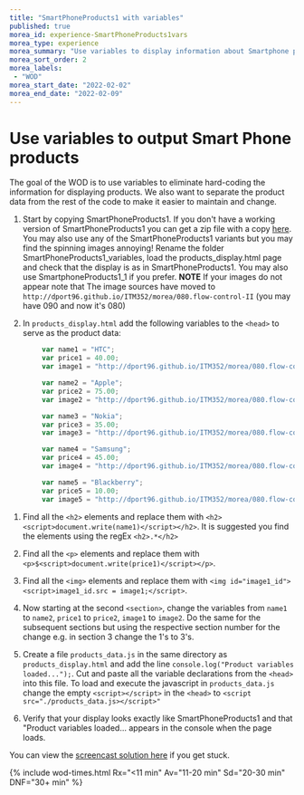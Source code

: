 ```yaml
--- 
title: "SmartPhoneProducts1 with variables" 
published: true 
morea_id: experience-SmartPhoneProducts1vars
morea_type: experience 
morea_summary: "Use variables to display information about Smartphone products"
morea_sort_order: 2 
morea_labels:
 - "WOD"
morea_start_date: "2022-02-02"
morea_end_date: "2022-02-09"
---
```


# Use variables to output Smart Phone products

The goal of the WOD is to use variables to eliminate hard-coding the information for displaying products. We also want to separate the product data from the rest of the code to make it easier to maintain and change. 

1. Start by copying SmartPhoneProducts1. If you don't have a working version of SmartPhoneProducts1 you can get a zip file with a copy [here](../040.dynamic-web-pages/SmartPhoneProducts1.zip). You may also use any of the SmartPhoneProducts1 variants but you may find the spinning images annoying! Rename the folder SmartPhoneProducts1_variables, load the products_display.html page and check that the  display is as in SmartPhoneProducts1. You may also use SmartphoneProducts1_1 if you prefer. **NOTE** If your images do not appear note that The image sources have moved to `http://dport96.github.io/ITM352/morea/080.flow-control-II` (you may have 090 and now it's 080)

1. In `products_display.html` add the following variables to the `<head>` to serve as the product data:
```Javascript
        var name1 = "HTC";
        var price1 = 40.00;
        var image1 = "http://dport96.github.io/ITM352/morea/080.flow-control-II/HTC.jpg";

        var name2 = "Apple";
        var price2 = 75.00;
        var image2 = "http://dport96.github.io/ITM352/morea/080.flow-control-II/iphone-3gs.jpg";

        var name3 = "Nokia";
        var price3 = 35.00;
        var image3 = "http://dport96.github.io/ITM352/morea/080.flow-control-II/Nokia.jpg";

        var name4 = "Samsung";
        var price4 = 45.00;
        var image4 = "http://dport96.github.io/ITM352/morea/080.flow-control-II/Samsung.jpg";

        var name5 = "Blackberry";
        var price5 = 10.00;
        var image5 = "http://dport96.github.io/ITM352/morea/080.flow-control-II/Blackberry.jpg";
```

1. Find all the `<h2>` elements and replace them with `<h2><script>document.write(name1)</script></h2>`. It is suggested you find the elements using the regEx `<h2>.*</h2>`

2. Find all the `<p>` elements and replace them with `<p>$<script>document.write(price1)</script></p>`. 

3. Find all the `<img>` elements and replace them with `<img id="image1_id"><script>image1_id.src = image1;</script>`. 

4. Now starting at the second `<section>`, change the variables from `name1` to `name2`, `price1` to `price2`, `image1` to `image2`. Do the same for the subsequent sections but using the respective section number for the change e.g. in section 3 change the 1's to 3's.

5. Create a file `products_data.js` in the same directory as `products_display.html` and add the line `console.log("Product variables loaded...");`. Cut and paste all the variable declarations from the `<head>` into this file. To load and execute the javascript in `products_data.js` change the empty `<script></script>` in the `<head>` to `<script src="./products_data.js></script>"`

6. Verify that your display looks exactly like SmartPhoneProducts1 and that "Product variables loaded... appears in the console when the page loads.

You can view the [screencast solution here](https://youtu.be/2KZXM2TDljQ) if you get stuck.  

{% include wod-times.html Rx="<11 min" Av="11-20 min" Sd="20-30 min" DNF="30+ min" %}


